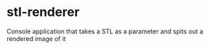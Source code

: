 # stl-renderer
Console application that takes a STL as a parameter and spits out a rendered image of it
